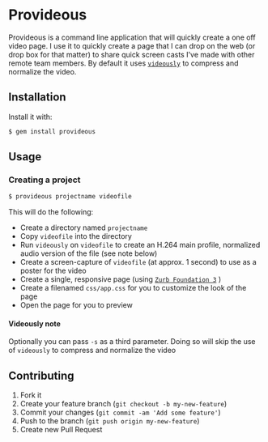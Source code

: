 # Provideous

Provideous is a command line application that will quickly create a one off video page. I use it to quickly create a page that I can drop on the web (or drop box for that matter) to share quick screen casts I've made with other remote team members. By default it uses [`videously`](https://github.com/knomedia/videously) to compress and normalize the video.

## Installation

Install it with:

```bash
$ gem install provideous
```

## Usage

### Creating a project

```bash
$ provideous projectname videofile
```

This will do the following:

* Create a directory named `projectname`
* Copy `videofile` into the directory
* Run `videously` on `videofile` to create an H.264 main profile, normalized audio version of the file (see note below)
* Create a screen-capture of `videofile` (at approx. 1 second) to use as a poster for the video
* Create a single, responsive page (using [`Zurb Foundation 3`](http://foundation.zurb.com/) )
* Create a filenamed `css/app.css` for you to customize the look of the page
* Open the page for you to preview

#### Videously note
Optionally you can pass `-s` as a third parameter. Doing so will skip the use of `videously` to compress and normalize the video




## Contributing

1. Fork it
2. Create your feature branch (`git checkout -b my-new-feature`)
3. Commit your changes (`git commit -am 'Add some feature'`)
4. Push to the branch (`git push origin my-new-feature`)
5. Create new Pull Request
